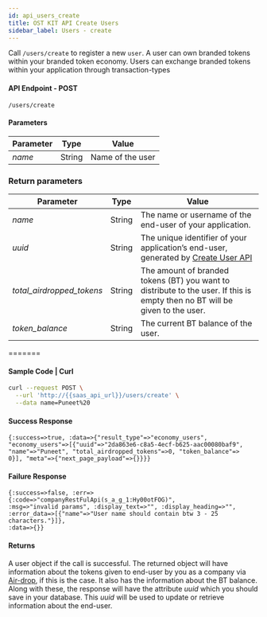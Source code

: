 ```yaml
---
id: api_users_create
title: OST KIT API Create Users
sidebar_label: Users - create
---
```


Call `/users/create` to register a new `user`.  A user can own branded tokens within your branded token economy.  Users can exchange branded tokens within your application through transaction-types

#### API Endpoint - POST
```url
/users/create
```

#### Parameters

| Parameter | Type   | Value  |
|-----------|--------|--------|
| _name_    | String | Name of the user|


### Return parameters
| Parameter | Type   | Value  |
|-----------|--------|--------|
| _name_                    | String | The name or username of the end-user of your application.   |
| _uuid_            | String | The unique identifier of your application’s end-user, generated by [Create User API](https://dev.stagingost.com/ostkit-restful-api/docs/user.html#1create-a-new-user-api) |
| _total_airdropped_tokens_ | String | The amount of branded tokens (BT) you want to distribute to the user. If this is empty then no BT will be given to the user.         |
| _token_balance_           | String | The current BT balance of the user.      |
=======

#### Sample Code | Curl
```bash
curl --request POST \
  --url 'http://{{saas_api_url}}/users/create' \
  --data name=Puneet%20
```

#### Success Response
```
{:success=>true, :data=>{"result_type"=>"economy_users",
"economy_users"=>[{"uuid"=>"2da863e6-c8a5-4ecf-b625-aac00080baf9",
"name"=>"Puneet", "total_airdropped_tokens"=>0, "token_balance"=>
0}], "meta"=>{"next_page_payload"=>{}}}}
```

#### Failure Response
```
{:success=>false, :err=>{:code=>"companyRestFulApi(s_a_g_1:Hy00otFOG)",
:msg=>"invalid params", :display_text=>"", :display_heading=>"",
:error_data=>[{"name"=>"User name should contain btw 3 - 25 characters."}]},
:data=>{}}
```


#### Returns
A user object if the call is successful. The returned object will have information about the tokens given to end-user by you as a company via [Air-drop](https://dev.stagingost.com/ostkit-restful-api/docs/user.html#4-initiate-air-drop-api), if this is the case. It also has the information about the BT balance. Along with these, the response will have the attribute _uuid_ which you should save in your database. This _uuid_ will be used to update or retrieve information about the end-user.

